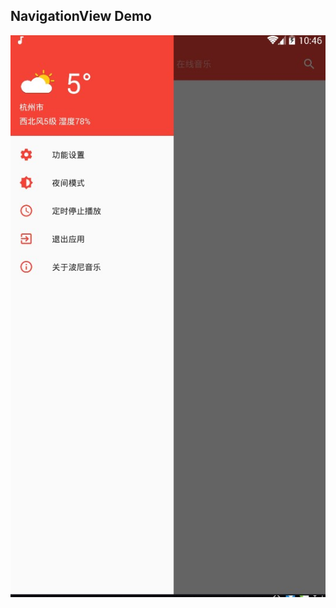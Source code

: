 
## NavigationView Demo
![](https://github.com/zyldzs/NavigationView/blob/master/image/menu.saveimg.savepath20181130104618.jpg?raw=true)
